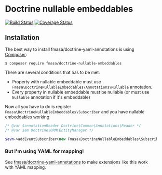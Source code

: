 # Doctrine nullable embeddables
[![Build Status](https://travis-ci.org/fmasa/doctrine-nullable-embeddables.svg?branch=master)](https://travis-ci.org/fmasa/doctrine-nullable-embeddables)
[![Coverage Status](https://coveralls.io/repos/github/fmasa/doctrine-nullable-embeddables/badge.svg?branch=master)](https://coveralls.io/github/fmasa/doctrine-nullable-embeddables?branch=master)

## Installation
The best way to install fmasa/doctrine-yaml-annotations is using [Composer](https://getcomposer.org/):

    $ composer require fmasa/doctrine-nullable-embeddables

There are several conditions that has to be met:
- Property with nullable embeddable must use `Fmasa\DoctrineNullableEmbeddables\Annotations\Nullable` annotation.
- Every property in nullable embeddable must be nullable (or must use `Nullable` annotation if it's embeddable)

Now all you have to do is register `Fmasa\DoctrineNullableEmbeddables\Subscriber` and you have nullable embeddables working:
```php
/* @var $annotationReader Doctrine\Common\Annotations\Reader */
/* @var $em Doctrine\ORM\EntityManager */

$evm->addEventSubscriber(new Fmasa\DoctrineNullableEmbeddables\Subscriber($annotationReader));
```

### But I'm using YAML for mapping!
See [fmasa/doctrine-yaml-annotations](https://github.com/fmasa/doctrine-yaml-annotations) to make extensions like this work with YAML mapping.
